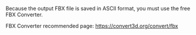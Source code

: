 Because the output FBX file is saved in ASCII format, you must use the free FBX Converter. 

FBX Converter recommended page: https://convert3d.org/convert/fbx
